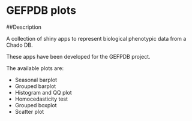 GEFPDB plots
===========

##Description

A collection of shiny apps to represent biological phenotypic data from a Chado DB.

These apps have been developed for the GEFPDB project.

The available plots are:

* Seasonal barplot
* Grouped barplot
* Histogram and QQ plot
* Homocedasticity test
* Grouped boxplot
* Scatter plot


